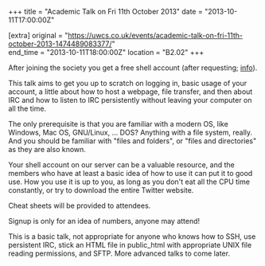 +++
title = "Academic Talk on Fri 11th October 2013"
date = "2013-10-11T17:00:00Z"

[extra]
original = "https://uwcs.co.uk/events/academic-talk-on-fri-11th-october-2013-1474489083377/"    
end_time = "2013-10-11T18:00:00Z"
location = "B2.02"
+++

After joining the society you get a free shell account (after requesting; [info](http://uwcs.co.uk/cms/about/services/hosting/member/)).

This talk aims to get you up to scratch on logging in, basic usage of your account, a little about how to host a webpage, file transfer, and then about IRC and how to listen to IRC persistently without leaving your computer on all the time.

The only prerequisite is that you are familiar with a modern OS, like Windows, Mac OS, GNU/Linux, ... DOS? Anything with a file system, really. And you should be familiar with "files and folders", or "files and directories" as they are also known.

Your shell account on our server can be a valuable resource, and the members who have at least a basic idea of how to use it can put it to good use. How you use it is up to you, as long as you don't eat all the CPU time constantly, or try to download the entire Twitter website.

Cheat sheets will be provided to attendees.

Signup is only for an idea of numbers, anyone may attend\!

This is a basic talk, not appropriate for anyone who knows how to SSH, use persistent IRC, stick an HTML file in public\_html with appropriate UNIX file reading permissions, and SFTP. More advanced talks to come later.

